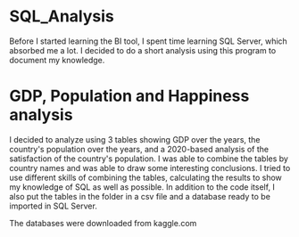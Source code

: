 # SQL_Analysis

Before I started learning the BI tool, I spent time learning SQL Server, which absorbed me a lot. I decided to do a short analysis using this program to document my knowledge.

# GDP, Population and Happiness analysis

I decided to analyze using 3 tables showing GDP over the years, the country's population over the years, and a 2020-based analysis of the satisfaction of the country's population. I was able to combine the tables by country names and was able to draw some interesting conclusions. I tried to use different skills of combining the tables, calculating the results to show my knowledge of SQL as well as possible.
In addition to the code itself, I also put the tables in the folder in a csv file and a database ready to be imported in SQL Server.

The databases were downloaded from kaggle.com
